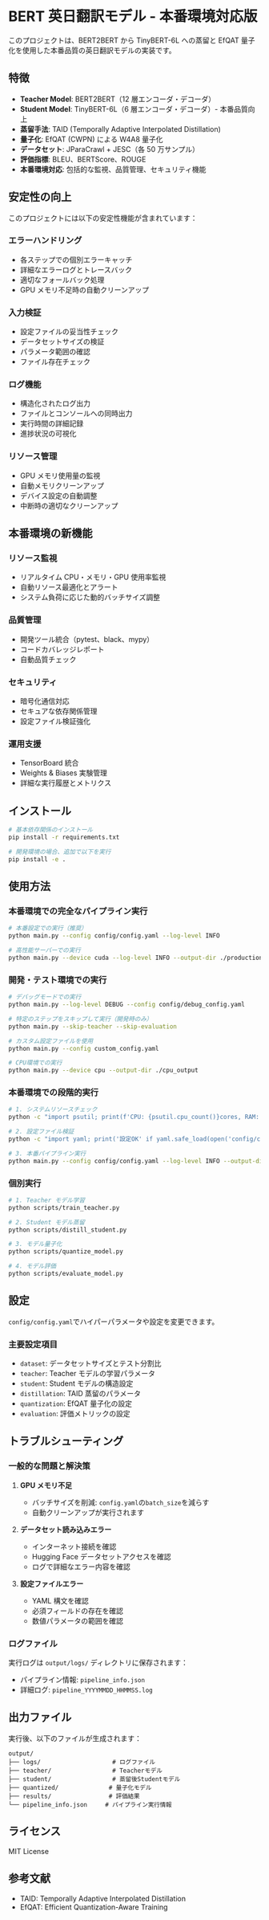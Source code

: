 # BERT 英日翻訳モデル - 本番環境対応版

このプロジェクトは、BERT2BERT から TinyBERT-6L への蒸留と EfQAT 量子化を使用した本番品質の英日翻訳モデルの実装です。

## 特徴

- **Teacher Model**: BERT2BERT（12 層エンコーダ・デコーダ）
- **Student Model**: TinyBERT-6L（6 層エンコーダ・デコーダ）- 本番品質向上
- **蒸留手法**: TAID (Temporally Adaptive Interpolated Distillation)
- **量子化**: EfQAT (CWPN) による W4A8 量子化
- **データセット**: JParaCrawl + JESC（各 50 万サンプル）
- **評価指標**: BLEU、BERTScore、ROUGE
- **本番環境対応**: 包括的な監視、品質管理、セキュリティ機能

## 安定性の向上

このプロジェクトには以下の安定性機能が含まれています：

### エラーハンドリング

- 各ステップでの個別エラーキャッチ
- 詳細なエラーログとトレースバック
- 適切なフォールバック処理
- GPU メモリ不足時の自動クリーンアップ

### 入力検証

- 設定ファイルの妥当性チェック
- データセットサイズの検証
- パラメータ範囲の確認
- ファイル存在チェック

### ログ機能

- 構造化されたログ出力
- ファイルとコンソールへの同時出力
- 実行時間の詳細記録
- 進捗状況の可視化

### リソース管理

- GPU メモリ使用量の監視
- 自動メモリクリーンアップ
- デバイス設定の自動調整
- 中断時の適切なクリーンアップ

## 本番環境の新機能

### リソース監視

- リアルタイム CPU・メモリ・GPU 使用率監視
- 自動リソース最適化とアラート
- システム負荷に応じた動的バッチサイズ調整

### 品質管理

- 開発ツール統合（pytest、black、mypy）
- コードカバレッジレポート
- 自動品質チェック

### セキュリティ

- 暗号化通信対応
- セキュアな依存関係管理
- 設定ファイル検証強化

### 運用支援

- TensorBoard 統合
- Weights & Biases 実験管理
- 詳細な実行履歴とメトリクス

## インストール

```bash
# 基本依存関係のインストール
pip install -r requirements.txt

# 開発環境の場合、追加で以下を実行
pip install -e .
```

## 使用方法

### 本番環境での完全なパイプライン実行

```bash
# 本番設定での実行（推奨）
python main.py --config config/config.yaml --log-level INFO

# 高性能サーバーでの実行
python main.py --device cuda --log-level INFO --output-dir ./production_output
```

### 開発・テスト環境での実行

```bash
# デバッグモードでの実行
python main.py --log-level DEBUG --config config/debug_config.yaml

# 特定のステップをスキップして実行（開発時のみ）
python main.py --skip-teacher --skip-evaluation

# カスタム設定ファイルを使用
python main.py --config custom_config.yaml

# CPU環境での実行
python main.py --device cpu --output-dir ./cpu_output
```

### 本番環境での段階的実行

```bash
# 1. システムリソースチェック
python -c "import psutil; print(f'CPU: {psutil.cpu_count()}cores, RAM: {psutil.virtual_memory().total//1024**3}GB')"

# 2. 設定ファイル検証
python -c "import yaml; print('設定OK' if yaml.safe_load(open('config/config.yaml')) else '設定エラー')"

# 3. 本番パイプライン実行
python main.py --config config/config.yaml --log-level INFO --output-dir ./production_models
```

### 個別実行

```bash
# 1. Teacher モデル学習
python scripts/train_teacher.py

# 2. Student モデル蒸留
python scripts/distill_student.py

# 3. モデル量子化
python scripts/quantize_model.py

# 4. モデル評価
python scripts/evaluate_model.py
```

## 設定

`config/config.yaml`でハイパーパラメータや設定を変更できます。

### 主要設定項目

- `dataset`: データセットサイズとテスト分割比
- `teacher`: Teacher モデルの学習パラメータ
- `student`: Student モデルの構造設定
- `distillation`: TAID 蒸留のパラメータ
- `quantization`: EfQAT 量子化の設定
- `evaluation`: 評価メトリックの設定

## トラブルシューティング

### 一般的な問題と解決策

1. **GPU メモリ不足**

   - バッチサイズを削減: `config.yaml`の`batch_size`を減らす
   - 自動クリーンアップが実行されます

2. **データセット読み込みエラー**

   - インターネット接続を確認
   - Hugging Face データセットアクセスを確認
   - ログで詳細なエラー内容を確認

3. **設定ファイルエラー**
   - YAML 構文を確認
   - 必須フィールドの存在を確認
   - 数値パラメータの範囲を確認

### ログファイル

実行ログは `output/logs/` ディレクトリに保存されます：

- パイプライン情報: `pipeline_info.json`
- 詳細ログ: `pipeline_YYYYMMDD_HHMMSS.log`

## 出力ファイル

実行後、以下のファイルが生成されます：

```
output/
├── logs/                    # ログファイル
├── teacher/                 # Teacherモデル
├── student/                 # 蒸留後Studentモデル
├── quantized/              # 量子化モデル
├── results/                # 評価結果
└── pipeline_info.json     # パイプライン実行情報
```

## ライセンス

MIT License

## 参考文献

- TAID: Temporally Adaptive Interpolated Distillation
- EfQAT: Efficient Quantization-Aware Training
